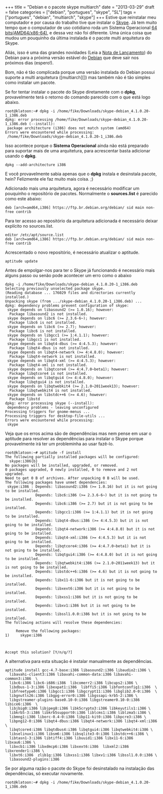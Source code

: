 +++
title = "Debian e o pacote skype multiarch"
date = "2013-03-29"
draft = false
categories = ["debian", "portugues", "skype", "SL"]
tags = ["portugues", "debian", "multiarch", "skype"]
+++
Estive que reinstalar meu computador e por causa do trabalho tive que
instalar o [Skype](https://www.skype.com). Já tem muito tempo que o
computador de uso cotidiano roda um Sistema Operacional [64
bits(AMD64/x86-64)](https://en.wikipedia.org/wiki/X86-64), e dessa vez
não foi diferente. Uma única coisa que mudou um pouquinho da última
instalada é o pacote multi arquitetura do Skype.

Aliás, isso é uma das grandes novidades (Leia a [Nota de
Lançamento](https://www.debian.org/releases/wheezy/releasenotes)) do
Debian para a próxima versão estável do [Debian](https://www.debian.org)
que deve sair nos próximos dias (espero!).

Bom, não é tão complicada porque uma versão instalada do Debian possui
suporte a multi arquitetura ([multiarch][]) mas também não é tão simples
como instalar um pacote.

Se for tentar instalar o pacote do Skype diretamente com o **dpkg**,
provavelmente terá o retorno do comando parecido com o que está logo
abaixo.

```
root@klatoon:~# dpkg -i /home/fike/Downloads/skype-debian_4.1.0.20-1_i386.deb
dpkg: error processing /home/fike/Downloads/skype-debian_4.1.0.20-1_i386.deb (--install):
 package architecture (i386) does not match system (amd64)
Errors were encountered while processing:
 /home/fike/Downloads/skype-debian_4.1.0.20-1_i386.deb
```

Isso acontece porque o **Sistema Operacional** ainda não está preparado
para suportar mais de uma arquitetura, para acrescentar basta adicionar
usando o **dpkg**.

```
dpkg --add-architecture i386
```

E você provavelmente sabia apenas que o **dpkg** instala e desinstala
pacote, hein? Felizmente ele faz muito mais coisa. ;)

Adicionado mais uma arquitetura, agora é necessário modificar um
pouquinho o repositório de pacotes. Normalmente o **sources.list** é
parecido como este abaixo:

```
deb [arch=amd64,i386] https://ftp.br.debian.org/debian/ sid main non-free contrib
```

Para ter acesso ao repositório da arquitetura adicionada é necessário
deixar explícito no sources.list.

```
editor /etc/apt/source.list
deb [arch=amd64,i386] https://ftp.br.debian.org/debian/ sid main non-free contrib
```

Acrescentado o novo repositório, é necessário atualizar o aptitude.

```
aptitude update
```

Antes de empolgar-nos para ter o Skype já funcionando é necessário mais
alguns passo ou senão pode acontecer um erro como o abaixo

```
dpkg -i /home/fike/Downloads/skype-debian_4.1.0.20-1_i386.deb
Selecting previously unselected package skype.
(Reading database ... 176029 files and directories currently installed.)
Unpacking skype (from .../skype-debian_4.1.0.20-1_i386.deb) ...
dpkg: dependency problems prevent configuration of skype:
 skype depends on libasound2 (>= 1.0.16); however:
  Package libasound2 is not installed.
 skype depends on libc6 (>= 2.3.6-6~); however:
  Package libc6 is not installed.
 skype depends on libc6 (>= 2.7); however:
  Package libc6 is not installed.
 skype depends on libgcc1 (>= 1:4.1.1); however:
  Package libgcc1 is not installed.
 skype depends on libqt4-dbus (>= 4:4.5.3); however:
  Package libqt4-dbus is not installed.
 skype depends on libqt4-network (>= 4:4.8.0); however:
  Package libqt4-network is not installed.
 skype depends on libqt4-xml (>= 4:4.5.3); however:
  Package libqt4-xml is not installed.
 skype depends on libqtcore4 (>= 4:4.7.0~beta1); however:
  Package libqtcore4 is not installed.
 skype depends on libqtgui4 (>= 4:4.8.0); however:
  Package libqtgui4 is not installed.
 skype depends on libqtwebkit4 (>= 2.1.0~2011week13); however:
  Package libqtwebkit4 is not installed.
 skype depends on libstdc++6 (>= 4.6); however:
  Package libstd
dpkg: error processing skype (--install):
 dependency problems - leaving unconfigured
Processing triggers for gnome-menus ...
Processing triggers for desktop-file-utils ...
Errors were encountered while processing:
 skype
```

Veja que os erros acima são de dependências mas nem pense em usar o
aptitude para resolver as dependências para instalar o Skype porque
provavelmente irá ter um probleminha ao usar fazê-lo.

```
root@klatoon:~# aptitude -f install
The following partially installed packages will be configured:
  skype:i386{b}
No packages will be installed, upgraded, or removed.
0 packages upgraded, 0 newly installed, 0 to remove and 2 not upgraded.
Need to get 0 B of archives. After unpacking 0 B will be used.
The following packages have unmet dependencies:
 skype:i386 : Depends: libasound2:i386 (>= 1.0.16) but it is not going to be installed.
              Depends: libc6:i386 (>= 2.3.6-6~) but it is not going to be installed.
              Depends: libc6:i386 (>= 2.7) but it is not going to be installed.
              Depends: libgcc1:i386 (>= 1:4.1.1) but it is not going to be installed.
              Depends: libqt4-dbus:i386 (>= 4:4.5.3) but it is not going to be installed.
              Depends: libqt4-network:i386 (>= 4:4.8.0) but it is not going to be installed.
              Depends: libqt4-xml:i386 (>= 4:4.5.3) but it is not going to be installed.
              Depends: libqtcore4:i386 (>= 4:4.7.0~beta1) but it is not going to be installed.
              Depends: libqtgui4:i386 (>= 4:4.8.0) but it is not going to be installed.
              Depends: libqtwebkit4:i386 (>= 2.1.0~2011week13) but it is not going to be installed.
              Depends: libstdc++6:i386 (>= 4.6) but it is not going to be installed.
              Depends: libx11-6:i386 but it is not going to be installed.
              Depends: libxext6:i386 but it is not going to be installed.
              Depends: libxss1:i386 but it is not going to be installed.
              Depends: libxv1:i386 but it is not going to be installed.
              Depends: libssl1.0.0:i386 but it is not going to be installed.
The following actions will resolve these dependencies:

     Remove the following packages:
1)     skype:i386



Accept this solution? [Y/n/q/?]
```


A alternativa para esta situação é instalar manualmente as dependências.

```
aptitude install gcc-4.7-base:i386 libasound2:i386 libaudio2:i386 \
  libavahi-client3:i386 libavahi-common-data:i386 libavahi-common3:i386  \
  libc6:i386 libc6-i686:i386  libcomerr2:i386 libcups2:i386 \
  libdbus-1-3:i386 libexpat1:i386  libffi5:i386 libfontconfig1:i386  \
  libfreetype6:i386 libgcc1:i386 libgcrypt11:i386 libglib2.0-0:i386  \
  libgnutls26:i386 libgpg-error0:i386 libgssapi-krb5-2:i386 \
  libgstreamer-plugins-base0.10-0:i386 libgstreamer0.10-0:i386 libice6:i386  \
  libjbig0:i386 libjpeg8:i386 libk5crypto3:i386 libkeyutils1:i386 \
  libkrb5-3:i386 libkrb5support0:i386 liblcms1:i386 liblzma5:i386 \
  libmng1:i386 liborc-0.4-0:i386 libp11-kit0:i386 libpcre3:i386 \
  libpng12-0:i386 libqt4-dbus:i386 libqt4-network:i386 libqt4-xml:i386 \
  libqtcore4:i386 libqtdbus4:i386 libqtgui4:i386 libqtwebkit4:i386 \
  libselinux1:i386 libsm6:i386 libsqlite3-0:i386 libstdc++6:i386 \
  libtasn1-3:i386 libtiff4:i386 libuuid1:i386 libx11-6:i386 libxau6:i386 \
  libxcb1:i386 libxdmcp6:i386 libxext6:i386  libxml2:i386 libxrender1:i386 \
  libxt6:i386  zlib1g:i386 libxss1:i386 libxv1:i386 libssl1.0.0:i386 \
  libasound2-plugins:i386
```

Se por alguma razão o pacote do Skype foi desinstalado na instalação das
dependências, só executar novamente.

```
root@klatoon:~# dpkg -i /home/fike/Downloads/skype-debian_4.1.0.20-1_i386.deb
```
